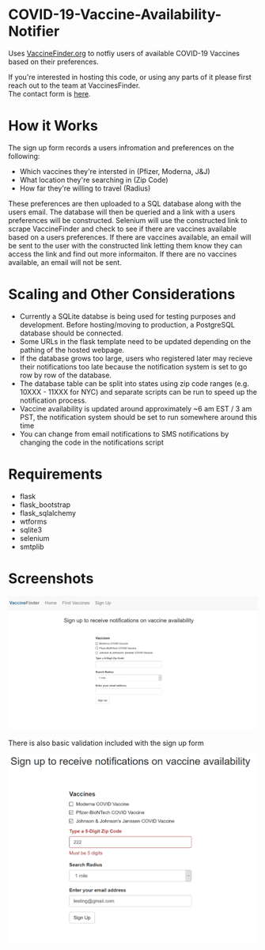 # COVID-19-Vaccine-Availability-Notifier
Uses [VaccineFinder.org](https://vaccinefinder.org/) to notfiy users of available COVID-19 Vaccines based on their preferences.

If you're interested in hosting this code, or using any parts of it please first reach out to the team at VaccinesFinder.<br>
The contact form is [here](https://docs.google.com/forms/d/e/1FAIpQLSf00jHygTZv49JrhJvUvkPJb-saifBKQIcofEJBEZ7bSIzVRQ/viewform).

# How it Works
The sign up form records a users infromation and preferences on the following:
- Which vaccines they're intersted in (Pfizer, Moderna, J&J)
- What location they're searching in (Zip Code)
- How far they're willing to travel (Radius)

These preferences are then uploaded to a SQL database along with the users email.
The database will then be queried and a link with a users preferences will be constructed. 
Selenium will use the constructed link to scrape VaccineFinder and check to see if there are vaccines available based on a users preferences. 
If there are vaccines available, an email will be sent to the user with the constructed link letting them know they can access the link and find out more informaiton. 
If there are no vaccines available, an email will not be sent. 

# Scaling and Other Considerations
- Currently a SQLite databse is being used for testing purposes and development. Before hosting/moving to production, a PostgreSQL database should be connected.
- Some URLs in the flask template need to be updated depending on the pathing of the hosted webpage.
- If the database grows too large, users who registered later may recieve their notifications too late because the notification system is set to go row by row of the database.
- The database table can be split into states using zip code ranges (e.g. 10XXX - 11XXX for NYC) and separate scripts can be run to speed up the notification process.
- Vaccine availability is updated around approximately ~6 am EST / 3 am PST, the notification system should be set to run somewhere around this time
- You can change from email notifications to SMS notifications by changing the code in the notifications script

# Requirements
- flask
- flask_bootstrap
- flask_sqlalchemy
- wtforms
- sqlite3
- selenium
- smtplib

# Screenshots
![Sign up page](screenshots/SignUpPage.png)


There is also basic validation included with the sign up form

![Basic Validation](screenshots/ExampleValidation.png)
